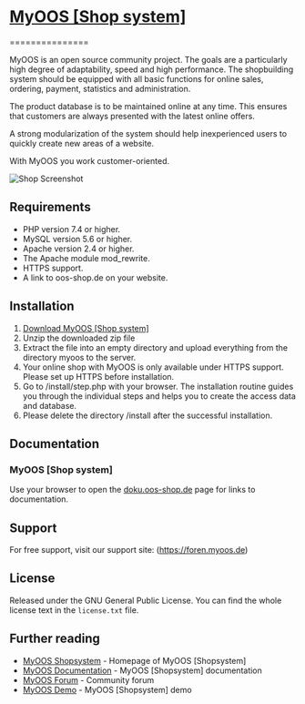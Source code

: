# [MyOOS [Shop system]](https://www.oos-shop.de) 
===============


MyOOS is an open source community project. The goals are a particularly high degree of adaptability, speed and high performance. The shopbuilding system should be equipped with all basic functions for online sales, ordering, payment, statistics and administration.

The product database is to be maintained online at any time. This ensures that customers are always presented with the latest online offers.

A strong modularization of the system should help inexperienced users to quickly create new areas of a website.

With MyOOS you work customer-oriented.


![Shop Screenshot](https://i.imgur.com/5WtfwLv.jpg)


Requirements
------------

- PHP version 7.4 or higher.
- MySQL version 5.6 or higher.
- Apache version 2.4 or higher.
- The Apache module mod_rewrite.
- HTTPS support.
- A link to oos-shop.de on your website.


Installation
------------

1. [Download MyOOS [Shop system]](https://github.com/r23/MyOOS/releases)
2. Unzip the downloaded zip file 
3. Extract the file into an empty directory and upload everything from the directory myoos to the server.
4. Your online shop with MyOOS is only available under HTTPS support. Please set up HTTPS before installation.
5. Go to /install/step.php with your browser. The installation routine guides you through the individual steps and helps you to create the access data and database. 
6. Please delete the directory /install after the successful installation.


Documentation
-------------

### MyOOS [Shop system]
Use your browser to open the [doku.oos-shop.de](http://doku.oos-shop.de) page for links to documentation.


Support
-------------
For free support, visit our support site: (https://foren.myoos.de)


License
-------------
Released under the GNU General Public License. You can find the whole license text in the `license.txt` file.


## Further reading

* [MyOOS Shopsystem](https://www.oos-shop.de) - Homepage of MyOOS [Shopsystem]
* [MyOOS Documentation](http://doku.oos-shop.de) - MyOOS [Shopsystem] documentation
* [MyOOS Forum](https://foren.myoos.de) - Community forum
* [MyOOS Demo](https://oos-shop.de/shop/index.php?content=product_info&products_id=1) - MyOOS [Shopsystem] demo
